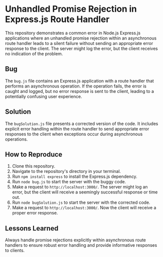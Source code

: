 # Unhandled Promise Rejection in Express.js Route Handler

This repository demonstrates a common error in Node.js Express.js applications where an unhandled promise rejection within an asynchronous route handler leads to a silent failure without sending an appropriate error response to the client.  The server might log the error, but the client receives no indication of the problem.

## Bug

The `bug.js` file contains an Express.js application with a route handler that performs an asynchronous operation. If the operation fails, the error is caught and logged, but no error response is sent to the client, leading to a potentially confusing user experience.

## Solution

The `bugSolution.js` file presents a corrected version of the code. It includes explicit error handling within the route handler to send appropriate error responses to the client when exceptions occur during asynchronous operations.

## How to Reproduce

1. Clone this repository.
2. Navigate to the repository's directory in your terminal.
3. Run `npm install express` to install the Express.js dependency.
4. Run `node bug.js` to start the server with the buggy code.
5. Make a request to `http://localhost:3000/`.  The server might log an error, but the client will receive a seemingly successful response or time out.
6. Run `node bugSolution.js` to start the server with the corrected code.
7. Make a request to `http://localhost:3000/`. Now the client will receive a proper error response.

## Lessons Learned

Always handle promise rejections explicitly within asynchronous route handlers to ensure robust error handling and provide informative responses to clients.